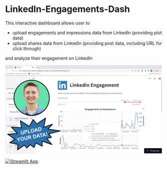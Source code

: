 # LinkedIn-Engagements-Dash

This interactive dashboard allows user to
* upload engagements and impressions data from LinkedIn (providing plot data)
* upload shares data from LinkedIn (providing post data, including URL for click through)

and analyze their engagement on LinkedIn


![Thumbnail](thumbnail.png)

[![Streamlit App](https://static.streamlit.io/badges/streamlit_badge_black_white.svg)](https://christianwanser-linkedin-engagements-dash-ei-app-6vj0k6.streamlitapp.com)
